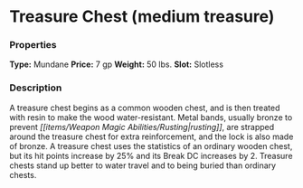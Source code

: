 ﻿---
Title: "Treasure Chest (medium treasure)"
Type: "Mundane"
Price: "7 gp"
Weight: "50 lbs."
Slot: "Slotless"
Description: |
  "A treasure chest begins as a common wooden chest, and is then treated with resin to make the wood water-resistant. Metal bands, usually bronze to prevent rusting, are strapped around the treasure chest for extra reinforcement, and the lock is also made of bronze. A treasure chest uses the statistics of an ordinary wooden chest, but its hit points increase by 25% and its Break DC increases by 2. Treasure chests stand up better to water travel and to being buried than ordinary chests."
Sources: "['Pirates of the Inner Sea']"
---

# Treasure Chest (medium treasure)

### Properties

**Type:** Mundane **Price:** 7 gp **Weight:** 50 lbs. **Slot:** Slotless

### Description

A treasure chest begins as a common wooden chest, and is then treated with resin to make the wood water-resistant. Metal bands, usually bronze to prevent _[[items/Weapon Magic Abilities/Rusting|rusting]]_, are strapped around the treasure chest for extra reinforcement, and the lock is also made of bronze. A treasure chest uses the statistics of an ordinary wooden chest, but its hit points increase by 25% and its Break DC increases by 2. Treasure chests stand up better to water travel and to being buried than ordinary chests.

